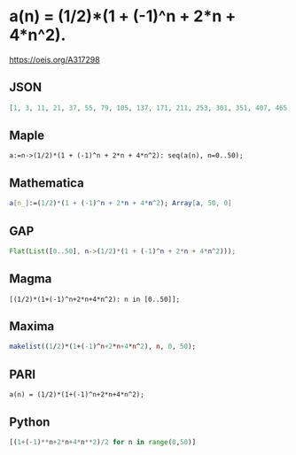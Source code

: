 # a\(n\) \= \(1/2\)\*\(1 \+ \(\-1\)^n \+ 2\*n \+ 4\*n^2\)\.
https://oeis.org/A317298
## JSON
```JSON
[1, 3, 11, 21, 37, 55, 79, 105, 137, 171, 211, 253, 301, 351, 407, 465, 529, 595, 667, 741, 821, 903, 991, 1081, 1177, 1275, 1379, 1485, 1597, 1711, 1831, 1953, 2081, 2211, 2347, 2485, 2629, 2775, 2927, 3081, 3241, 3403, 3571, 3741, 3917, 4095, 4279, 4465, 4657]
```
## Maple
```Maple
a:=n->(1/2)*(1 + (-1)^n + 2*n + 4*n^2): seq(a(n), n=0..50);
```
## Mathematica
```Mathematica
a[n_]:=(1/2)*(1 + (-1)^n + 2*n + 4*n^2); Array[a, 50, 0]
```
## GAP
```GAP
Flat(List([0..50], n->(1/2)*(1 + (-1)^n + 2*n + 4*n^2)));
```
## Magma
```Magma
[(1/2)*(1+(-1)^n+2*n+4*n^2): n in [0..50]];
```
## Maxima
```Maxima
makelist((1/2)*(1+(-1)^n+2*n+4*n^2), n, 0, 50);
```
## PARI
```PARI
a(n) = (1/2)*(1+(-1)^n+2*n+4*n^2);
```
## Python
```Python
[(1+(-1)**n+2*n+4*n**2)/2 for n in range(0,50)]
```
